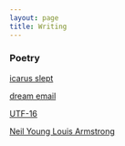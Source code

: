 ```yaml
---
layout: page
title: Writing
---
```


### Poetry
[icarus slept](/poetry/icarus_slept)

[dream email](/poetry/dream_email)

[UTF-16](/poetry/UTF-16)

[Neil Young Louis Armstrong](/poetry/NYLA/NYLA1)
